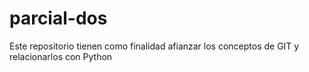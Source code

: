 # parcial-dos
Este repositorio tienen como finalidad afianzar los conceptos de GIT y relacionarlos con Python
